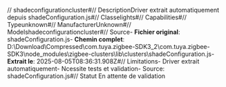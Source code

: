 // shadeconfigurationcluster#// DescriptionDriver extrait automatiquement depuis shadeConfiguration.js#// Classelights#// Capabilities#// Typeunknown#// ManufacturerUnknown#// Modelshadeconfigurationcluster#// Source- **Fichier original**: shadeConfiguration.js- **Chemin complet**: D:\Download\Compressed\com.tuya.zigbee-SDK3_2\com.tuya.zigbee-SDK3\node_modules\zigbee-clusters\lib\clusters\shadeConfiguration.js- **Extrait le**: 2025-08-05T08:36:31.908Z#// Limitations- Driver extrait automatiquement- Ncessite tests et validation- Source: shadeConfiguration.js#// Statut En attente de validation